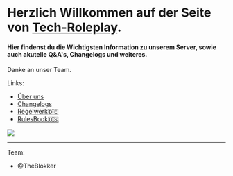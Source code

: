 # Herzlich Willkommen auf der Seite von <ins>Tech-Roleplay</ins>.

#### Hier findenst du die Wichtigsten Information zu unserem Server, sowie auch akutelle Q&A's, Changelogs und weiteres.

Danke an unser Team.

Links:

* [Über uns](About-Us.md)
* [Changelogs](Changelogs.md)
* [Regelwerk🇩🇪](Regelwerk.md)
* [RulesBook🇺🇸](rulesbook.md)


[![](https://markdown-videos-api.jorgenkh.no/youtube/dQw4w9WgXcQ)](https://youtu.be/dQw4w9WgXcQ)


<hr>

Team:

- @TheBlokker
